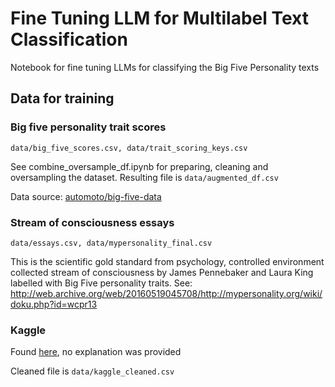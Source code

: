 # Fine Tuning LLM for Multilabel Text Classification

Notebook for fine tuning LLMs for classifying the Big Five Personality texts

## Data for training

### Big five personality trait scores
```data/big_five_scores.csv, data/trait_scoring_keys.csv```

See combine_oversample_df.ipynb for preparing, cleaning and oversampling the dataset. Resulting file is ```data/augmented_df.csv```

Data source: [automoto/big-five-data](https://github.com/automoto/big-five-data?tab=readme-ov-file)


### Stream of consciousness essays 
```data/essays.csv, data/mypersonality_final.csv```

This is the scientific gold standard from psychology, controlled environment collected stream of consciousness by James Pennebaker and Laura King labelled with Big Five personality traits. See: http://web.archive.org/web/20160519045708/http://mypersonality.org/wiki/doku.php?id=wcpr13


### Kaggle

Found [here](https://www.kaggle.com/datasets/zeeshanaliii/big-five-dataset?select=big_five_val_set.csv), no explanation was provided

Cleaned file is ```data/kaggle_cleaned.csv```
